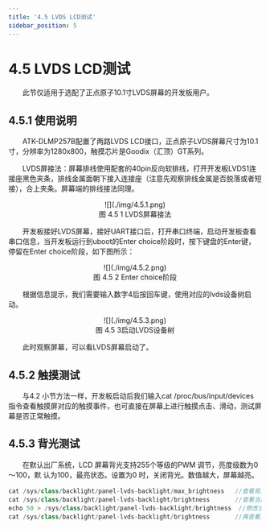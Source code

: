 ```yaml
---
title: '4.5 LVDS LCD测试'
sidebar_position: 5
---
```


# 4.5 LVDS LCD测试

&emsp;&emsp;此节仅适用于选配了正点原子10.1寸LVDS屏幕的开发板用户。

## 4.5.1 使用说明

&emsp;&emsp;ATK-DLMP257B配置了两路LVDS LCD接口，正点原子LVDS屏幕尺寸为10.1寸，分辨率为1280x800，触摸芯片是Goodix（汇顶）GT系列。

&emsp;&emsp;LVDS屏接法：屏幕排线使用配套的40pin反向软排线，打开开发板LVDS1连接座黑色夹条，排线金属面朝下接入连接座（注意先观察排线金属是否脱落或者短接），合上夹条。屏幕端的排线接法同理。

<center>
![](./img/4.5.1.png)<br />
图 4.5 1 LVDS屏幕接法
</center>

&emsp;&emsp;开发板接好LVDS屏幕，接好UART接口后，打开串口终端，启动开发板查看串口信息，当开发板运行到uboot的Enter choice阶段时，按下键盘的Enter键，停留在Enter choice阶段，如下图所示：

<center>
![](./img/4.5.2.png)<br />
图 4.5 2 Enter choice阶段
</center>

&emsp;&emsp;根据信息提示，我们需要输入数字4后按回车键，使用对应的lvds设备树启动。

<center>
![](./img/4.5.3.png)<br />
图 4.5 3启动LVDS设备树
</center>

&emsp;&emsp;此时观察屏幕，可以看LVDS屏幕启动了。

## 4.5.2 触摸测试

&emsp;&emsp;与4.2 小节方法一样，开发板启动后我们输入cat /proc/bus/input/devices 指令查看触摸屏对应的触摸事件，也可直接在屏幕上进行触摸点击、滑动，测试屏幕是否正常触摸。

## 4.5.3 背光测试

&emsp;&emsp;在默认出厂系统，LCD 屏幕背光支持255个等级的PWM 调节，亮度级数为0～100，默
认为100，最亮状态。设置为0 时，关闭背光。数值越大，屏幕越亮。

```c#
cat /sys/class/backlight/panel-lvds-backlight/max_brightness   //查看背光最大亮度等级
cat /sys/class/backlight/panel-lvds-backlight/brightness 	   //查看当前亮度等级
echo 50 > /sys/class/backlight/panel-lvds-backlight/brightness  //修改当前亮度等级
cat /sys/class/backlight/panel-lvds-backlight/brightness 	   //再查看当前亮度等级
```

